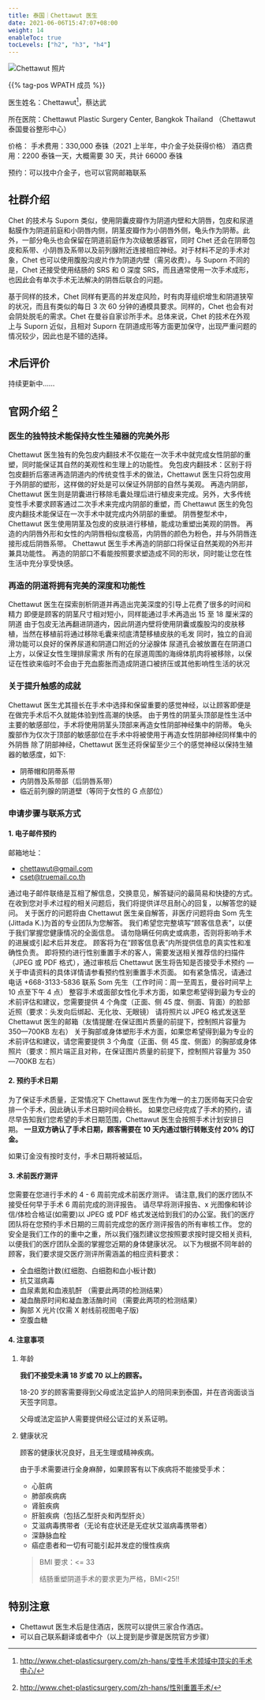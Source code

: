 ```yaml
---
title: 泰国｜Chettawut 医生
date: 2021-06-06T15:47:07+08:00
weight: 14
enableToc: true
tocLevels: ["h2", "h3", "h4"]
---
```


![Chettawut 照片](images/doctor/Chettawut.jpg)

{{% tag-pos WPATH 成员 %}}

医生姓名：Chettawut[^1]，蔡达武

所在医院：Chettawut Plastic Surgery Center, Bangkok Thailand （Chettawut 泰国曼谷整形中心）

价格：
手术费用：330,000 泰铢（2021 上半年，中介金子处获得价格）
酒店费用：2200 泰铢一天，大概需要 30 天，共计 66000 泰铢

预约：可以找中介金子，也可以官网邮箱联系

## 社群介绍

Chet 的技术与 Suporn 类似，使用阴囊皮瓣作为阴道内壁和大阴唇，包皮和尿道黏膜作为阴道前庭和小阴唇内侧，阴茎皮瓣作为小阴唇外侧，龟头作为阴蒂。此外，一部分龟头也会保留在阴道前庭作为次级敏感器官，同时 Chet 还会在阴蒂包皮和系带、小阴唇及系带以及前列腺附近连接相应神经。对于材料不足的手术对象，Chet 也可以使用腹股沟皮片作为阴道内壁（需另收费）。与 Suporn 不同的是，Chet 还接受使用结肠的 SRS 和 0 深度 SRS，而且通常使用一次手术成形，也因此会有单次手术无法解决的阴唇后联合的问题。

基于同样的技术，Chet 同样有更高的并发症风险，时有肉芽组织增生和阴道狭窄的状况，而且有类似的每日 3 次 60 分钟的通模具要求。同样的，Chet 也会有对会阴处脱毛的需求。Chet 在曼谷自家诊所手术。总体来说，Chet 的技术在外观上与 Suporn 近似，且相对 Suporn 在阴道成形等方面更加保守，出现严重问题的情况较少，因此也是不错的选择。

## 术后评价

持续更新中……

## 官网介绍 [^2]

### 医生的独特技术能保持女性生殖器的完美外形

Chettawut 医生独有的免包皮内翻技术不仅能在一次手术中就完成女性阴部的重塑，同时能保证其自然的美观性和生理上的功能性。
免包皮内翻技术：区别于将包皮翻折后塞进再造阴道内的传统变性手术的做法，Chettawut 医生只将包皮用于外阴部的塑形，这样做的好处是可以保证外阴部的自然与美观。
再造内阴部，Chettawut 医生则是阴囊进行移除毛囊处理后进行植皮来完成。另外，大多传统变性手术要求顾客通过二次手术来完成内阴部的重塑，而 Chettawut 医生的免包皮内翻技术能保证在一次手术中就完成内外阴部的重塑。
阴唇整型术中，Chettawut 医生使用阴茎及包皮的皮肤进行移植，能成功重塑出美观的阴唇。
再造的内阴唇外形和女性的内阴唇相似度极高，内阴唇的颜色为粉色，并与外阴唇连接形成后阴唇系带。
Chettawut 医生手术再造的阴部口将保证自然美观的外形并兼具功能性。
再造的阴部口不看能按照要求塑造成不同的形状，同时能让您在性生活中充分享受快感。

### 再造的阴道将拥有完美的深度和功能性

Chettawut 医生在探索剖析阴道并再造出完美深度的引导上花费了很多的时间和精力
即便是顾客的阴茎尺寸相对短小，同样能通过手术再造出 15 至 18 厘米深的阴道
由于包皮无法再翻进阴道内，因此阴道内壁将使用阴囊或腹股沟的皮肤移植，当然在移植前将通过移除毛囊来彻底清楚移植皮肤的毛发
同时，独立的自润滑功能可以良好的保养尿道和阴道口附近的分泌腺体
尿道孔会被放置在在阴道口上方，以保证女性生理排尿需求
所有的在尿道周围的海绵体肌肉将被移除，以保证在性欲来临时不会由于充血膨胀而造成阴道口被挤压或其他影响性生活的状况

### 关于提升触感的成就

Chettawut 医生尤其擅长在手术中选择和保留重要的感觉神经，以让顾客即便是在做完手术后不久就能体验到性高潮的快感。
由于男性的阴茎头顶部是性生活中主要的敏感部位，手术将使用阴茎头顶部来再造女性阴部神经集中的阴蒂。
龟头腹部作为仅次于顶部的敏感部位在手术中将被使用于再造女性阴部神经同样集中的外阴唇
除了阴部神经，Chettawut 医生还将保留至少三个的感觉神经以保持生殖器的敏感度，如下:

- 阴蒂帽和阴蒂系带
- 内阴唇及系带部（后阴唇系带）
- 临近前列腺的阴道壁（等同于女性的 G 点部位）

### 申请步骤与联系方式

#### 1. 电子邮件预约

邮箱地址：

- [chettawut@gmail.com](mailto:chettawut@gmail.com)
- [cset@truemail.co.th](mailto:cset@truemail.co.th)

通过电子邮件联络是互相了解信息，交换意见，解答疑问的最简易和快捷的方式。在收到您对手术过程的相关问题后，我们将提供详尽且耐心的回复，以解答您的疑问。
关于医疗的问题将由 Chettawut 医生亲自解答，非医疗问题将由 Som 先生(Jittada K.)为首的专业团队为您解答。
我们希望您完整填写“顾客信息表”，以便于我们掌握您健康情况的全面信息。
请勿隐瞒任何病史或病患，否则将影响手术的进展或引起术后并发症。
顾客将为在“顾客信息表”内所提供信息的真实性和准确性负责。
即将预约进行性别重置手术的客人，需要发送相关推荐信的扫描件（JPEG 或 PDF 格式），通过审核后 Chettawut 医生将告知是否接受手术预约 — 关于申请资料的具体详情请参看预约性别重置手术页面。
如有紧急情况，请通过电话 +668-3133-5836 联系 Som 先生（工作时间：周一至周五，曼谷时间早上 10 点至下午 4 点）
整容手术或面部女性化手术方面，如果您希望得到最为专业的术前评估和建议，您需要提供 4 个角度（正面、侧 45 度、侧面、背面）的脸部近照（要求：头发向后绑起、无化妆、无眼镜）
请将照片以 JPEG 格式发送至 Chettawut 医生的邮箱（友情提醒:在保证图片质量的前提下，控制照片容量为 350—700KB 左右）
关于胸部或身体塑形手术方面，如果您希望得到最为专业的术前评估和建议，请您需要提供 3 个角度（正面、侧 45 度、侧面）的胸部或身体照片（要求：照片端正且对称，在保证图片质量的前提下，控制照片容量为 350—700KB 左右）

#### 2. 预约手术日期

为了保证手术质量，正常情况下 Chettawut 医生作为唯一的主刀医师每天只会安排一个手术，因此确认手术日期时间会稍长。
如果您已经完成了手术的预约，请尽早告知我们您希望的手术日期范围，Chettawut 医生会按照手术计划安排日期。
**一旦双方确认了手术日期，顾客需要在 10 天内通过银行转账支付 20% 的订金。**

如果订金没有按时支付，手术日期将被延后。

#### 3. 术前医疗测评

您需要在您进行手术的 4 - 6 周前完成术前医疗测评。
请注意,我们的医疗团队不接受任何早于手术 6 周前完成的测评报告。
请尽早将测评报告、x 光图像和转诊信/体检合格证(如需要)以 JPEG 或 PDF 格式发送给到我们的办公室。我们的医疗团队将在您预约手术日期的三周前完成您的医疗测评报告的所有审核工作。
您的安全是我们工作的的重中之重，所以我们强烈建议您按照要求按时提交相关资料,以便我们的医疗团队全面的掌握您近期的身体健康状况。
以下为根据不同年龄的顾客，我们要求提交医疗测评所需涵盖的相应资料要求：

- 全血细胞计数(红细胞、白细胞和血小板计数)
- 抗艾滋病毒
- 血尿素氮和血液肌酐 （需要此两项的检测结果）
- 凝血酶原时间和凝血激活酶时间 （需要此两项的检测结果）
- 胸部 X 光片(仅需 X 射线前视图电子版)
- 空腹血糖

#### 4. 注意事项

1. 年龄

   **我们不接受未满 18 岁或 70 以上的顾客。**

   18-20 岁的顾客需要得到父母或法定监护人的陪同来到泰国，并在咨询面谈当天签字同意。

   父母或法定监护人需要提供经公证过的关系证明。

2. 健康状况

   顾客的健康状况良好，且无生理或精神疾病。

   由于手术需要进行全身麻醉，如果顾客有以下疾病将不能接受手术：

   - 心脏病
   - 肺部疾病病
   - 肾脏疾病
   - 肝脏疾病（包括乙型肝炎和丙型肝炎）
   - 艾滋病毒携带者（无论有症状还是无症状艾滋病毒携带者）
   - 深静脉血栓
   - 癌症患者和一切有可能引起并发症的慢性疾病

   > BMI 要求：<= 33
   >
   > 结肠重塑阴道手术的要求更为严格，BMI<25!!

## 特别注意

- Chettawut 医生术后是住酒店，医院可以提供三家合作酒店。
- 可以自己联系翻译或者中介（以上提到是步骤是医院官方步骤）

[^1]: http://www.chet-plasticsurgery.com/zh-hans/变性手术领域中顶尖的手术中心/
[^2]: http://www.chet-plasticsurgery.com/zh-hans/性别重置手术/
